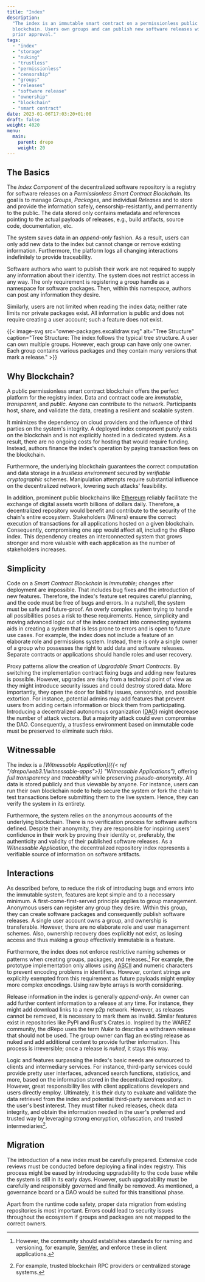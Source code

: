 ```yaml
---
title: "Index"
description:
  "The index is an immutable smart contract on a permissionless public
  blockchain. Users own groups and can publish new software releases without
  prior approval."
tags:
  - "index"
  - "storage"
  - "nuking"
  - "trustless"
  - "permissionless"
  - "censorship"
  - "groups"
  - "releases"
  - "software release"
  - "ownership"
  - "blockchain"
  - "smart contract"
date: 2023-01-06T17:03:20+01:00
draft: false
weight: 4020
menu:
  main:
    parent: drepo
    weight: 20
---
```


## The Basics

The _Index Component_ of the decentralized software repository is a registry for
software releases on a _Permissionless Smart Contract Blockchain_. Its goal is
to manage _Groups_, _Packages_, and individual _Releases_ and to store and
provide the information safely, censorship-resistantly, and permanently to the
public. The data stored only contains metadata and references pointing to the
actual payloads of releases, e.g., build artifacts, source code, documentation,
etc.

The system saves data in an _append-only_ fashion. As a result, users can only
add new data to the index but cannot change or remove existing information.
Furthermore, the platform logs all changing interactions indefinitely to provide
traceability.

Software authors who want to publish their work are not required to supply any
information about their identity. The system does not restrict access in any
way. The only requirement is registering a group handle as a namespace for
software packages. Then, within this namespace, authors can post any information
they desire.

Similarly, users are not limited when reading the index data; neither rate
limits nor private packages exist. All information is public and does not
require creating a user account; such a feature does not exist.

{{< image-svg
  src="owner-packages.excalidraw.svg"
  alt="Tree Structure"
  caption="Tree Structure: The index follows the typical tree structure. A user can own multiple groups. However, each group can have only one owner. Each group contains various packages and they contain many versions that mark a release." >}}

## Why Blockchain?

A public permissionless smart contract blockchain offers the perfect platform
for the registry index. Data and contract code are _immutable_, _transparent_,
and _public_. Anyone can contribute to the network. Participants host, share,
and validate the data, creating a resilient and scalable system.

It minimizes the dependency on cloud providers and the influence of third
parties on the system's integrity. A deployed index component purely exists on
the blockchain and is not explicitly hosted in a dedicated system. As a result,
there are no ongoing costs for hosting that would require funding. Instead,
authors finance the index's operation by paying transaction fees on the
blockchain.

Furthermore, the underlying blockchain guarantees the correct computation and
data storage in a _trustless environment_ secured by _verifiable cryptographic_
schemes. Manipulation attempts require substantial influence on the
decentralized network, lowering such attacks' feasibility.

In addition, prominent public blockchains like
[Ethereum](https://ethereum.org/ "Ethereum") reliably facilitate the exchange of
digital assets worth billions of dollars daily. Therefore, a decentralized
repository would benefit and contribute to the security of the chain's entire
ecosystem. Stakeholders (Miners) ensure the correct execution of transactions
for all applications hosted on a given blockchain. Consequently, compromising
one app would affect all, including the dRepo index. This dependency creates an
interconnected system that grows stronger and more valuable with each
application as the number of stakeholders increases.

## Simplicity

Code on a _Smart Contract Blockchain_ is _immutable_; changes after deployment
are impossible. That includes bug fixes and the introduction of new features.
Therefore, the index's feature set requires careful planning, and the code must
be free of bugs and errors. In a nutshell, the system must be safe and
future-proof. An overly complex system trying to handle all possibilities poses
a risk to these requirements. Hence, simplicity and moving advanced logic out of
the index contract into connecting systems aids in creating a system that is
less prone to errors and is open to future use cases. For example, the index
does not include a feature of an elaborate role and permissions system. Instead,
there is only a single owner of a group who possesses the right to add data and
software releases. Separate contracts or applications should handle roles and
user recovery.

Proxy patterns allow the creation of _Upgradable Smart Contracts_. By switching
the implementation contract fixing bugs and adding new features is possible.
However, upgrades are risky from a technical point of view as they might
introduce security issues and could destroy stored data. More importantly, they
open the door for liability issues, censorship, and possible extortion. For
instance, potential admins may add features that prevent users from adding
certain information or block them from participating. Introducing a
decentralized autonomous organization
([DAO](https://en.wikipedia.org/wiki/Decentralized_autonomous_organization "Decentralized Autonomous Organization"))
might decrease the number of attack vectors. But a majority attack could even
compromise the DAO. Consequently, a trustless environment based on immutable
code must be preserved to eliminate such risks.

## Witnessable

The index is a _[Witnessable
Application]({{< ref "/drepo/web3.1/witnessable-apps">}} "Witnessable
Applications")_, offering _full transparency_ and _traceability_ while
preserving _pseudo-anonymity_. All data is stored publicly and thus viewable by
anyone. For instance, users can run their own blockchain node to help secure the
system or fork the chain to test transactions before submitting them to the live
system. Hence, they can verify the system in its entirety.

Furthermore, the system relies on the anonymous accounts of the underlying
blockchain. There is no verification process for software authors defined.
Despite their anonymity, they are responsible for inspiring users' confidence in
their work by proving their identity or, preferably, the authenticity and
validity of their published software releases. As a _Witnessable Application_,
the decentralized repository index represents a verifiable source of information
on software artifacts.

## Interactions

As described before, to reduce the risk of introducing bugs and errors into the
immutable system, features are kept simple and to a necessary minimum. A
first-come-first-served principle applies to group management. Anonymous users
can register any group they desire. Within this group, they can create software
packages and consequently publish software releases. A single user account owns
a group, and ownership is transferable. However, there are no elaborate role and
user management schemes. Also, ownership recovery does explicitly not exist, as
losing access and thus making a group effectively immutable is a feature.

Furthermore, the index does not enforce restrictive naming schemes or patterns
when creating groups, packages, and releases.[^restrictive] For example, the
prototype implementation only allows using
[ASCII](https://en.wikipedia.org/wiki/ASCII "ASCII") and numeric characters to
prevent encoding problems in identifiers. However, content strings are
explicitly exempted from this requirement as future payloads might employ more
complex encodings. Using raw byte arrays is worth considering.

[^restrictive]:
    However, the community should establishes standards for naming and
    versioning, for example, [SemVer](https://semver.org/ "SemVer"), and enforce
    these in client applications.

Release information in the index is generally _append-only_. An owner can add
further content information to a release at any time. For instance, they might
add download links to a new p2p network. However, as releases cannot be removed,
it is necessary to mark them as invalid. Similar features exist in repositories
like PyPI and Rust's Crates.io. Inspired by the WAREZ community, the dRepo uses
the term _Nuke_ to describe a withdrawn release that should not be used. The
group owner can flag an existing release as nuked and add additional content to
provide further information. This process is irreversible; once a release is
_nuked_, it stays this way.

Logic and features surpassing the index's basic needs are outsourced to clients
and intermediary services. For instance, third-party services could provide
pretty user interfaces, advanced search functions, statistics, and more, based
on the information stored in the decentralized repository. However, great
responsibility lies with client applications developers and users directly
employ. Ultimately, it is their duty to evaluate and validate the data retrieved
from the index and potential third-party services and act in the user's best
interest. They must filter nuked releases, check data integrity, and obtain the
information needed in the user's preferred and trusted way by leveraging strong
encryption, obfuscation, and trusted intermediaries[^intermediaries].

[^intermediaries]:
    For example, trusted blockchain RPC providers or centralized storage
    systems.

## Migration

The introduction of a new index must be carefully prepared. Extensive code
reviews must be conducted before deploying a final index registry. This process
might be eased by introducing upgradability to the code base while the system is
still in its early days. However, such upgradability must be carefully and
responsibly governed and finally be removed. As mentioned, a governance board or
a DAO would be suited for this transitional phase.

Apart from the runtime code safety, proper data migration from existing
repositories is most important. Errors could lead to security issues throughout
the ecosystem if groups and packages are not mapped to the correct owners.